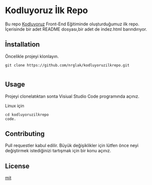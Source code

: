 # **Kodluyoruz İlk Repo**
Bu repo [Kodluyoruz](https://kodluyoruz.org/) Front-End Eğitiminde oluşturduğumuz ilk repo. İçerisinde bir adet README dosyası,bir adet de indez.html barındırıyor.

## İnstallation

Öncelikle projeyi klonlayın. 
```
git clone https://github.com/nrglak/kodluyoruzilkrepo.git


```

## Usage

Projeyi clonelatıktan sonta Visiual Studio Code programında açınız.

Linux için

```
cd kodluyoruzilkrepo
code.
```

## Contributing

Pull requestler kabul edilir. Büyük değişiklikler için lütfen önce neyi değiştirmek istediğinizi tartışmak için bir konu açınız.

## License

[mit](https://github.com/nrglak/kodluyoruzilkrepo/blob/main/LICENSE)





